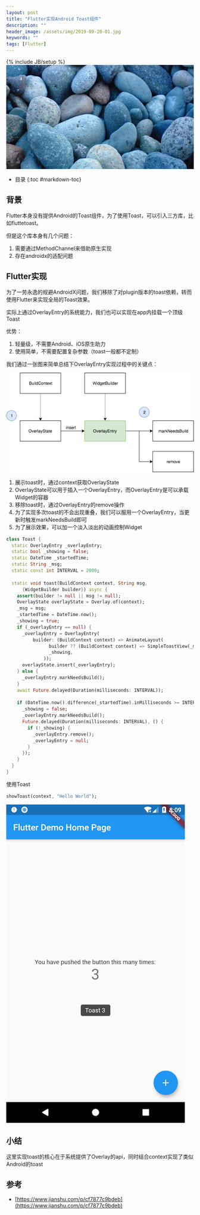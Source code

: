 ```yaml
---
layout: post
title: "Flutter实现Android Toast组件"
description: ""
header_image: /assets/img/2019-09-20-01.jpg
keywords: ""
tags: [Flutter]
---
```

{% include JB/setup %}
![img](/assets/img/2019-09-20-01.jpg)

* 目录
{:toc #markdown-toc}

## 背景
Flutter本身没有提供Android的Toast组件，为了使用Toast，可以引入三方库，比如fluttetoast。

但是这个库本身有几个问题：
1. 需要通过MethodChannel来借助原生实现
2. 存在androidx的适配问题

## Flutter实现
为了一劳永逸的规避AndroidX问题，我们移除了对plugin版本的toast依赖，转而使用Flutter来实现全局的Toast效果。

实际上通过OverlayEntry的系统能力，我们也可以实现在app内挂载一个顶级Toast

优势：
1. 轻量级，不需要Android、iOS原生助力
2. 使用简单，不需要配置复杂参数（toast一般都不定制）

我们通过一张图来简单总结下OverlayEntry实现过程中的关键点：

![](/assets/images/toast-with-overlay.png)

1. 展示toast时，通过context获取OverlayState
2. OverlayState可以用于插入一个OverlayEntry，而OverlayEntry是可以承载Widget的容器
3. 移除toast时，通过OverlayEntry的remove操作
4. 为了实现多次toast的不会出现重叠，我们可以服用一个OverlayEntry，当更新时触发markNeedsBuild即可
5. 为了展示效果，可以加一个淡入淡出的动画控制Widget

```dart
class Toast {
  static OverlayEntry _overlayEntry;
  static bool _showing = false;
  static DateTime _startedTime;
  static String _msg;
  static const int INTERVAL = 2000;

  static void toast(BuildContext context, String msg,
      {WidgetBuilder builder}) async {
    assert(builder != null || msg != null);
    OverlayState overlayState = Overlay.of(context);
    _msg = msg;
    _startedTime = DateTime.now();
    _showing = true;
    if (_overlayEntry == null) {
      _overlayEntry = OverlayEntry(
          builder: (BuildContext context) => AnimateLayout(
                builder ?? (BuildContext context) => SimpleToastView(_msg),
                _showing,
              ));
      overlayState.insert(_overlayEntry);
    } else {
      _overlayEntry.markNeedsBuild();
    }
    await Future.delayed(Duration(milliseconds: INTERVAL));

    if (DateTime.now().difference(_startedTime).inMilliseconds >= INTERVAL) {
      _showing = false;
      _overlayEntry.markNeedsBuild();
      Future.delayed(Duration(milliseconds: INTERVAL), () {
        if (!_showing) {
          _overlayEntry.remove();
          _overlayEntry = null;
        }
      });
    }
  }
}
```

使用Toast
```dart
showToast(context, "Hello World");
```
![](/assets/images//Screenshot_1569830999.png)

## 小结
这里实现toast的核心在于系统提供了Overlay的api，同时结合context实现了类似Android的toast

## 参考
* [https://www.jianshu.com/p/cf7877c9bdeb](https://www.jianshu.com/p/cf7877c9bdeb)